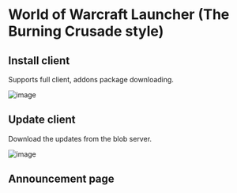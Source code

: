 # World of Warcraft Launcher (The Burning Crusade style)

## Install client

Supports full client, addons package downloading.

![image](https://user-images.githubusercontent.com/2216750/64908273-71d99e00-d730-11e9-82b6-b3c0f60b3062.png)

## Update client

Download the updates from the blob server. 

![image](https://user-images.githubusercontent.com/2216750/64909723-79a23e00-d742-11e9-9505-ae7e579fed22.png)

## Announcement page

